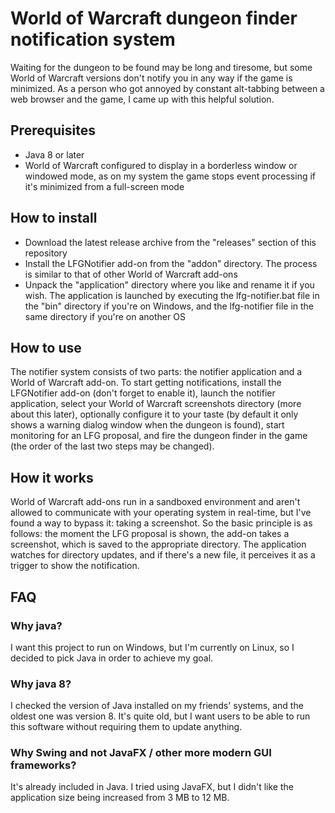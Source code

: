 # World of Warcraft dungeon finder notification system
Waiting for the dungeon to be found may be long and tiresome, but some World of Warcraft versions don't notify you in any way if the game is minimized. As a person who got annoyed by constant alt-tabbing between a web browser and the game, I came up with this helpful solution.

## Prerequisites
* Java 8 or later
* World of Warcraft configured to display in a borderless window or windowed mode, as on my system the game stops event processing if it's minimized from a full-screen mode

## How to install
* Download the latest release archive from the "releases" section of this repository
* Install the LFGNotifier add-on from the "addon" directory. The process is similar to that of other World of Warcraft add-ons
* Unpack the "application" directory where you like and rename it if you wish. The application is launched by executing the lfg-notifier.bat file in the "bin" directory if you're on Windows, and the lfg-notifier file in the same directory if you're on another OS

## How to use
The notifier system consists of two parts: the notifier application and a World of Warcraft add-on. To start getting notifications, install the LFGNotifier add-on (don't forget to enable it), launch the notifier application, select your World of Warcraft screenshots directory (more about this later), optionally configure it to your taste (by default it only shows a warning dialog window when the dungeon is found), start monitoring for an LFG proposal, and fire the dungeon finder in the game (the order of the last two steps may be changed).

## How it works
World of Warcraft add-ons run in a sandboxed environment and aren't allowed to communicate with your operating system in real-time, but I've found a way to bypass it: taking a screenshot. So the basic principle is as follows: the moment the LFG proposal is shown, the add-on takes a screenshot, which is saved to the appropriate directory. The application watches for directory updates, and if there's a new file, it perceives it as a trigger to show the notification.

## FAQ
### Why java?
I want this project to run on Windows, but I'm currently on Linux, so I decided to pick Java in order to achieve my goal.

### Why java 8?
I checked the version of Java installed on my friends' systems, and the oldest one was version 8. It's quite old, but I want users to be able to run this software without requiring them to update anything.

### Why Swing and not JavaFX / other more modern GUI frameworks?
It's already included in Java. I tried using JavaFX, but I didn't like the application size being increased from 3 MB to 12 MB.
